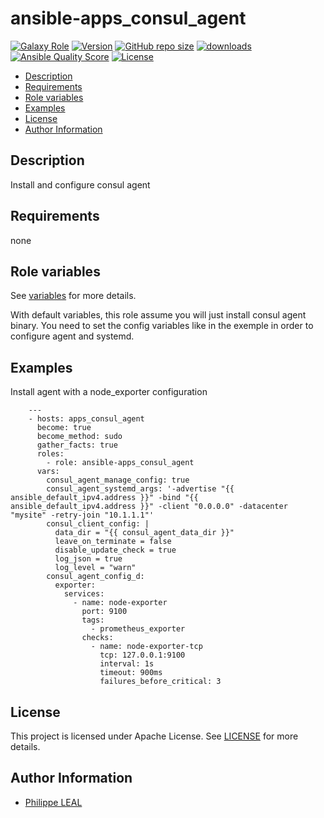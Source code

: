 # ansible-apps_consul_agent

[![Galaxy Role](https://img.shields.io/badge/galaxy-apps_consul_agent-purple?style=flat)](https://galaxy.ansible.com/lotusnoir/apps_consul_agent)
[![Version](https://img.shields.io/github/release/lotusnoir/ansible-apps_consul_agent.svg)](https://github.com/lotusnoir/ansible-apps_consul_agent/releases/latest)
[![GitHub repo size](https://img.shields.io/github/repo-size/lotusnoir/ansible-apps_consul_agent?color=orange&style=flat)](https://galaxy.ansible.com/lotusnoir/apps_consul_agent)
[![downloads](https://img.shields.io/ansible/role/d/56915)](https://galaxy.ansible.com/lotusnoir/apps_consul_agent)
[![Ansible Quality Score](https://img.shields.io/ansible/quality/56915)](https://galaxy.ansible.com/lotusnoir/apps_consul_agent)
[![License](https://img.shields.io/badge/license-Apache--2.0-brightgreen?style=flat)](https://opensource.org/licenses/Apache-2.0)

<!-- START doctoc generated TOC please keep comment here to allow auto update -->
<!-- DON'T EDIT THIS SECTION, INSTEAD RE-RUN doctoc TO UPDATE -->

- [Description](#description)
- [Requirements](#requirements)
- [Role variables](#role-variables)
- [Examples](#examples)
- [License](#license)
- [Author Information](#author-information)

<!-- END doctoc generated TOC please keep comment here to allow auto update -->

## Description

Install and configure consul agent

## Requirements

none

## Role variables

See [variables](/defaults/main.yml) for more details.

With default variables, this role assume you will just install consul agent binary. You need to set the config variables like in the exemple in order to configure agent and systemd.

## Examples

Install agent with a node_exporter configuration

        ---
        - hosts: apps_consul_agent
          become: true
          become_method: sudo
          gather_facts: true
          roles:
            - role: ansible-apps_consul_agent
          vars:
            consul_agent_manage_config: true
            consul_agent_systemd_args: '-advertise "{{ ansible_default_ipv4.address }}" -bind "{{ ansible_default_ipv4.address }}" -client "0.0.0.0" -datacenter "mysite" -retry-join "10.1.1.1"'
            consul_client_config: |
              data_dir = "{{ consul_agent_data_dir }}"
              leave_on_terminate = false
              disable_update_check = true
              log_json = true
              log_level = "warn"
            consul_agent_config_d:
              exporter:
                services:
                  - name: node-exporter
                    port: 9100
                    tags:
                      - prometheus_exporter
                    checks:
                      - name: node-exporter-tcp
                        tcp: 127.0.0.1:9100
                        interval: 1s
                        timeout: 900ms
                        failures_before_critical: 3

## License

This project is licensed under Apache License. See [LICENSE](/LICENSE) for more details.

## Author Information

- [Philippe LEAL](https://github.com/lotusnoir)
